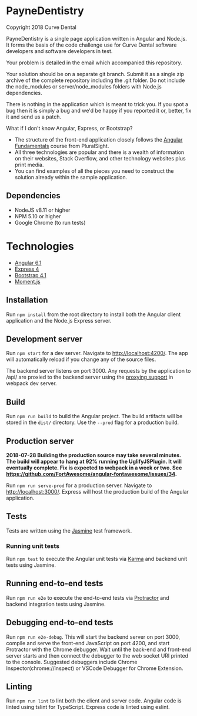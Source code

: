 # PayneDentistry

Copyright 2018 Curve Dental 

PayneDentistry is a single page application written in Angular and Node.js.  It forms the basis of the
code challenge use for Curve Dental software developers and software developers in test.

Your problem is detailed in the email which accompanied this repository.

Your solution should be on a separate git branch.  Submit it as a single zip archive of the complete
repository including the .git folder.  Do not include the node_modules or server/node_modules folders
with Node.js dependencies.

There is nothing in the application which is meant to trick you.  If you spot a bug then it is simply a bug
and we'd be happy if you reported it or, better, fix it and send us a patch.

What if I don't know Angular, Express, or Bootstrap?

* The structure of the front-end application closely follows the [Angular Fundamentals](https://app.pluralsight.com/library/courses/angular-fundamentals/table-of-contents) course from PluralSight.
* All three technologies are popular and there is a wealth of information on their websites, Stack Overflow, and other technology websites plus print media.
* You can find examples of all the pieces you need to construct the solution already within the sample application.

## Dependencies

* NodeJS v8.11 or higher
* NPM 5.10 or higher
* Google Chrome (to run tests)

# Technologies

* [Angular 6.1](https://angular.io)
* [Express 4](https://expressjs.com/)
* [Bootstrap 4.1](https://getbootstrap.com/docs/4.1/getting-started/introduction/)
* [Moment.js](https://momentjs.com/)

## Installation

Run `npm install` from the root directory to install both the Angular client application and the Node.js Express server.

## Development server

Run `npm start` for a dev server. Navigate to [http://localhost:4200/](http://localhost:4200). The app will automatically reload if you change any of the source files.

The backend server listens on port 3000. Any requests by the application to /api/ are proxied to the backend server using the [proxying support](https://github.com/angular/angular-cli/blob/master/docs/documentation/stories/proxy.md) in webpack dev server.

## Build

Run `npm run build` to build the Angular project. The build artifacts will be stored in the `dist/` directory. Use the `--prod` flag for a production build.

## Production server

**2018-07-28 Building the production source may take several minutes.  The build will appear to hang at 92% running the UglifyJSPlugin. It will eventually complete.  Fix is expected to webpack in a week or two. See https://github.com/FortAwesome/angular-fontawesome/issues/34.**

Run `npm run serve-prod` for a production server. Navigate to [http://localhost:3000/](http://localhost:3000). Express will host the production build of the Angular application.

## Tests

Tests are written using the [Jasmine](https://jasmine.github.io/) test framework.

### Running unit tests

Run `npm test` to execute the Angular unit tests via [Karma](https://karma-runner.github.io) and backend unit tests using Jasmine.

## Running end-to-end tests

Run `npm run e2e` to execute the end-to-end tests via [Protractor](http://www.protractortest.org/) and backend integration tests using Jasmine.

## Debugging end-to-end tests

Run `npm run e2e-debug`.  This will start the backend server on port 3000, compile and serve the front-end JavaScript on port 4200, and start Protractor with the Chrome debugger.  Wait until the back-end and front-end server starts and
then connect the debugger to the web socket URI printed to the console.  Suggested debuggers include Chrome Inspector(chrome://inspect) or VSCode Debugger for Chrome Extension.

## Linting

Run `npm run lint` to lint both the client and server code.  Angular code is linted using tslint for TypeScript.  Express code is linted using eslint.